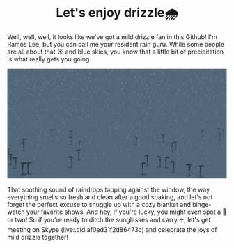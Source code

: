 <h1 align="center">
  Let's enjoy drizzle🌧️
</h1>

Well, well, well, it looks like we've got a mild drizzle fan in this Github! I'm Ramos Lee, but you can call me your resident rain guru. While some people are all about that ☀️ and blue skies, you know that a little bit of precipitation is what really gets you going. 

[![Image Alt Text](rainy-season.png)](http://mild-rainy-season.web.app)

That soothing sound of raindrops tapping against the window, the way everything smells so fresh and clean after a good soaking, and let's not forget the perfect excuse to snuggle up with a cozy blanket and binge-watch your favorite shows. And hey, if you're lucky, you might even spot a 🌈 or two! So if you're ready to ditch the sunglasses and carry ☂️, let's get meeting on Skype (live:.cid.af0ed31f2d86473c) and celebrate the joys of mild drizzle together!

